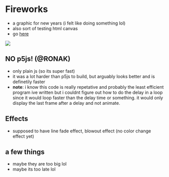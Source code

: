 # Fireworks
- a graphic for new years (i felt like doing something lol)
- also sort of testing html canvas
- go [here](https://skparab1.github.io/fireworks)

![](ezgif.com-gif-maker(8).gif)

## NO p5js! (@RONAK)
- only plain js (so its super fast)
- it was a lot harder than p5js to build, but arguably looks better and is definetily faster
- **note**: i know this code is really repetative and probably the least efficient program ive written but i couldnt figure out how to do the delay in a loop since it would loop faster than the delay time or something. it would only display the last frame after a delay and not animate.

## Effects
- supposed to have line fade effect, blowout effect (no color change effect yet)

## a few things
- maybe they are too big lol
- maybe its too late lol
